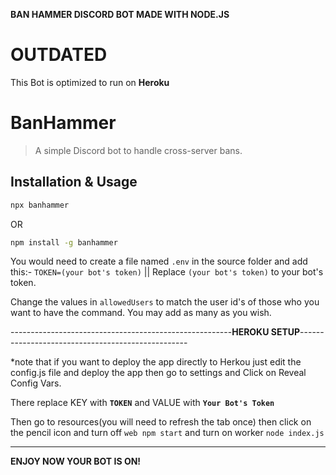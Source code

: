**BAN HAMMER DISCORD BOT MADE WITH NODE.JS**
# OUTDATED

This Bot is optimized to run on **Heroku**

# BanHammer

> A simple Discord bot to handle cross-server bans.

## Installation & Usage

```bash
npx banhammer
```

OR

```bash
npm install -g banhammer
```

You would need to create a file named `.env` in the source folder and add this:- `TOKEN=(your bot's token)` || Replace `(your bot's token)` to your bot's token.

Change the values in `allowedUsers` to match the user id's of those who you want to have the command. You may add as many as you wish.

-------------------------------------------------------**HEROKU SETUP**--------------------------------------------------

*note that if you want to deploy the app directly to Herkou just edit the config.js file and deploy the app then go to settings and Click on Reveal Config Vars.


There replace KEY with **`TOKEN`** and VALUE with **`Your Bot's Token`**

Then go to resources(you will need to refresh the tab once) then click on the pencil icon and turn off `web npm start` and turn on worker `node index.js`

-------------------------------------------------------------------------------------------------------------------------------------------------------------------

**ENJOY NOW YOUR BOT IS ON!**
 



